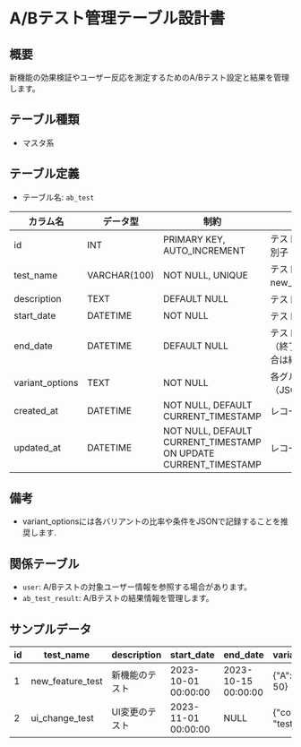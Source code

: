 # A/Bテスト管理テーブル設計書

## 概要
新機能の効果検証やユーザー反応を測定するためのA/Bテスト設定と結果を管理します。

## テーブル種類
- マスタ系

## テーブル定義
- テーブル名: `ab_test`

| カラム名         | データ型      | 制約                                     | 説明                                          |
|------------------|---------------|------------------------------------------|-----------------------------------------------|
| id               | INT           | PRIMARY KEY, AUTO_INCREMENT              | テストの一意な識別子                           |
| test_name        | VARCHAR(100)  | NOT NULL, UNIQUE                         | テスト名（例: new_feature_test）              |
| description      | TEXT          | DEFAULT NULL                             | テスト概要・目的                              |
| start_date       | DATETIME      | NOT NULL                                 | テスト開始日時                                |
| end_date         | DATETIME      | DEFAULT NULL                             | テスト終了日時（終了時NULLの場合は継続中）       |
| variant_options  | TEXT          | NOT NULL                                 | 各グループの設定（JSON形式推奨）              |
| created_at       | DATETIME      | NOT NULL, DEFAULT CURRENT_TIMESTAMP      | レコード作成日時                              |
| updated_at       | DATETIME      | NOT NULL, DEFAULT CURRENT_TIMESTAMP ON UPDATE CURRENT_TIMESTAMP | レコード更新日時           |

## 備考
- variant_optionsには各バリアントの比率や条件をJSONで記録することを推奨します.

## 関係テーブル
- `user`: A/Bテストの対象ユーザー情報を参照する場合があります。
- `ab_test_result`: A/Bテストの結果情報を管理します。

## サンプルデータ
| id | test_name         | description       | start_date          | end_date            | variant_options       | created_at           | updated_at           |
|----|-------------------|-------------------|---------------------|---------------------|-----------------------|----------------------|----------------------|
| 1  | new_feature_test  | 新機能のテスト    | 2023-10-01 00:00:00 | 2023-10-15 00:00:00 | {"A": 50, "B": 50}    | 2023-10-01 00:00:00  | 2023-10-01 00:00:00  |
| 2  | ui_change_test    | UI変更のテスト    | 2023-11-01 00:00:00 | NULL                | {"control": 70, "test": 30} | 2023-11-01 00:00:00  | 2023-11-01 00:00:00  |
